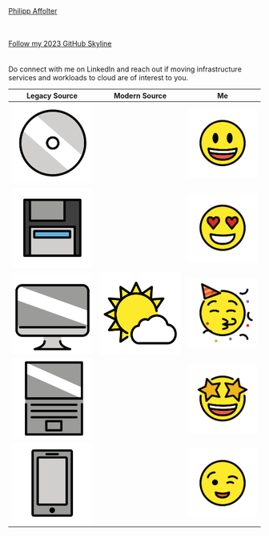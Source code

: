 <script src="https://platform.linkedin.com/badges/js/profile.js" async defer type="text/javascript"></script>
<div class="badge-base LI-profile-badge" data-locale="en_US" data-size="medium" data-theme="light" data-type="HORIZONTAL" data-vanity="philippaffolter" data-version="v1"><a class="badge-base__link LI-simple-link" href="https://no.linkedin.com/in/philippaffolter?trk=profile-badge">Philipp Affolter</a></div>
<br>
<br>

[Follow my 2023 GitHub Skyline](https://skyline.github.com/philippaffolter/2023)
<br>
<br>
<br>
Do connect with me on LinkedIn and reach out if moving infrastructure services and workloads to cloud are of interest to you.

|Legacy Source|Modern Source|Me|
|:-:|:-:|:-:|
|![CD](https://raw.githubusercontent.com/philippaffolter/philippaffolter.github.io/main/docs/emojis/cd.png)||![Smiles](https://raw.githubusercontent.com/philippaffolter/philippaffolter.github.io/main/docs/emojis/happy.png)|
|![Floppy](https://raw.githubusercontent.com/philippaffolter/philippaffolter.github.io/main/docs/emojis/floppy.png)||![Hearts](https://raw.githubusercontent.com/philippaffolter/philippaffolter.github.io/main/docs/emojis/hearts.png)|
|![PC](https://raw.githubusercontent.com/philippaffolter/philippaffolter.github.io/main/docs/emojis/pc.png)|![Cloud](https://raw.githubusercontent.com/philippaffolter/philippaffolter.github.io/main/docs/emojis/cloud.png)|![Party](https://raw.githubusercontent.com/philippaffolter/philippaffolter.github.io/main/docs/emojis/party.png)|
|![Laptop](https://raw.githubusercontent.com/philippaffolter/philippaffolter.github.io/main/docs/emojis/laptop.png)||![Stars](https://raw.githubusercontent.com/philippaffolter/philippaffolter.github.io/main/docs/emojis/stars.png)|
|![Phone](https://raw.githubusercontent.com/philippaffolter/philippaffolter.github.io/main/docs/emojis/phone.png)||![Wink](https://raw.githubusercontent.com/philippaffolter/philippaffolter.github.io/main/docs/emojis/wink.png)|
